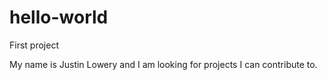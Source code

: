 # hello-world
First project

My name is Justin Lowery and I am looking for projects I can contribute to.
